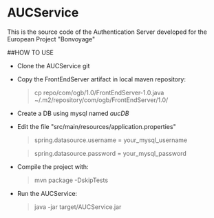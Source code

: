 # AUCService
This is the source code of the Authentication Server developed for the European Project "Bonvoyage"

##HOW TO USE
- Clone the AUCService git

- Copy the FrontEndServer artifact in local maven repository:
  > cp repo/com/ogb/1.0/FrontEndServer-1.0.java ~/.m2/repository/com/ogb/FrontEndServer/1.0/


- Create a DB using mysql named _*aucDB*_

- Edit the file "src/main/resources/application.properties"

  > spring.datasource.username = your_mysql_username 

  > spring.datasource.password = your_mysql_password

- Compile the project with:
  > mvn package -DskipTests

- Run the AUCService:
  > java -jar target/AUCService.jar
